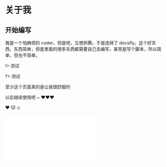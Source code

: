 # 关于我

## 开始编写

我是一个怕麻烦的 coder，但是吧，又想折腾，于是选择了 docsify。这个好东西，东西简单，但是里面的很多东西都需要自己去编写，甚至是写个脚本，所以简单，但也不简单。

!> 测试

?> 测试

至少这个页面真的是让我很舒服的

以后继续使用吧 ~ ❤️❤️❤️

:heart: :cat: :snowman:

<div class="responsive-video-container">
<iframe src="//player.bilibili.com/player.html?aid=937575004&bvid=BV1sT4y1i7AD&cid=558315546&page=1" scrolling="no" border="0" frameborder="no" framespacing="0" allowfullscreen="true"> </iframe>
</div>
